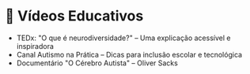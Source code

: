 # 🎥 Vídeos Educativos

- TEDx: "O que é neurodiversidade?" – Uma explicação acessível e inspiradora
- Canal Autismo na Prática – Dicas para inclusão escolar e tecnológica
- Documentário "O Cérebro Autista" – Oliver Sacks
